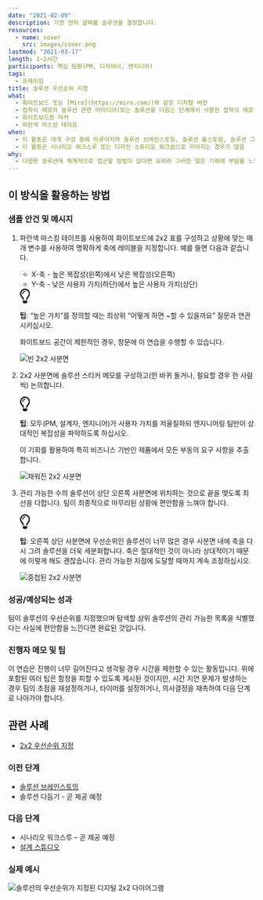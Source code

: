 ```yaml
---
date: "2021-02-09"
description: 가장 먼저 살펴볼 솔루션을 결정합니다.
resources:
  - name: cover
    src: images/cover.png
lastmod: "2021-03-17"
length: 1~2시간
participants: 핵심 팀원(PM, 디자이너, 엔지니어)
tags:
  - 프레이밍
title: 솔루션 우선순위 지정
what:
  - 화이트보드 또는 [Miro](https://miro.com/)와 같은 디지털 버전
  - 접착식 메모의 솔루션 관련 아이디어(또는 솔루션을 다듬는 단계에서 사용한 접착식 메모 취합, 곧 지원됨)
  - 화이트보드용 마커
  - 파란색 마스킹 테이프
when:
  - 이 활동은 대개 구성 중에 이루어지며 솔루션 브레인스토밍, 솔루션 롤스토밍, 솔루션 그루밍 워크숍이 선행됨
  - 이 활동은 시나리오 워크스루 또는 디자인 스튜디오 워크숍으로 이어지는 경우가 많음
why:
  - 다양한 솔루션에 체계적으로 접근할 방법이 없다면 오히려 그러한 많은 기회에 부담을 느낄 수 있습니다. 솔루션 우선순위를 지정하면 먼저 시작할 아이디어뿐만 아니라 다듬어진 많은 아이디어의 상대적 우선순위 및 복잡성에 대해서도 명확히 알 수 있습니다.
---
```


<h2 id="how-to-use-this-method">이 방식을 활용하는
방법</h2>

<div class="bg-gray-dark p-lg-5 p-3 mb-4"><div
class="col-lg-9"><h3
id="sample-agenda--prompts">샘플 안건 및 메시지</h3>

<ol>

<li>

<p>파란색 마스킹 테이프를 사용하여 화이트보드에 2x2 표를 구성하고 상황에 맞는 매개 변수를 사용하여 명확하게
축에 레이블을 지정합니다. 예를 들면 다음과 같습니다.</p>

<ul>

<li>X-축 - 높은 복잡성(왼쪽)에서 낮은 복잡성(오른쪽)</li>

<li>Y-축 - 낮은 사용자 가치(하단)에서 높은 사용자 가치(상단)</li>

</ul>

<div class="callout td-box--gray-darkest p-3 my-5
border-bottom border-right border-left border-top row"><div
class="col-1 row align-items-center
justify-content-center"><svg height="30"
aria-hidden="true" focusable="false"
data-prefix="far" data-icon="lightbulb"
role="img" xmlns="http://www.w3.org/2000/svg"
viewBox="0 0 352 512" class="svg-inline--fa
fa-lightbulb"><path fill="currentColor"
d="M176 80c-52.94 0-96 43.06-96 96 0 8.84 7.16 16 16 16s16-7.16
16-16c0-35.3 28.72-64 64-64 8.84 0 16-7.16 16-16s-7.16-16-16-16zM96.06
459.17c0 3.15.93 6.22 2.68 8.84l24.51 36.84c2.97 4.46 7.97 7.14 13.32
7.14h78.85c5.36 0 10.36-2.68 13.32-7.14l24.51-36.84c1.74-2.62 2.67-5.7
2.68-8.84l.05-43.18H96.02l.04 43.18zM176 0C73.72 0 0 82.97 0 176c0
44.37 16.45 84.85 43.56 115.78 16.64 18.99 42.74 58.8 52.42
92.16v.06h48v-.12c-.01-4.77-.72-9.51-2.15-14.07-5.59-17.81-22.82-64.77-62.17-109.67-20.54-23.43-31.52-53.15-31.61-84.14-.2-73.64
59.67-128 127.95-128 70.58 0 128 57.42 128 128 0 30.97-11.24
60.85-31.65 84.14-39.11 44.61-56.42 91.47-62.1 109.46a47.507 47.507 0
0 0-2.22 14.3v.1h48v-.05c9.68-33.37 35.78-73.18 52.42-92.16C335.55
260.85 352 220.37 352 176 352 78.8 273.2 0 176 0z"
class=""></path></svg></div><div
class="col-11"><p><strong>팁</strong>:
“높은 가치”를 정의할 때는 최상위 “어떻게 하면 ~할 수 있을까요” 질문과
연관시키십시오.</p></div></div>

<p>화이트보드 공간이 제한적인 경우, 창문에 이 연습을 수행할 수 있습니다.</p>

<p><img
src="/practices/solution-prioritization/images/step-1.png"
alt="빈 2x2 사분면"  /></p>

</li>

<li>

<p>2x2 사분면에 솔루션 스티커 메모를 구성하고(한 바퀴 돌거나, 필요할 경우 한 사람씩)
논의합니다.</p>

<div class="callout td-box--gray-darkest p-3 my-5
border-bottom border-right border-left border-top row"><div
class="col-1 row align-items-center
justify-content-center"><svg height="30"
aria-hidden="true" focusable="false"
data-prefix="far" data-icon="lightbulb"
role="img" xmlns="http://www.w3.org/2000/svg"
viewBox="0 0 352 512" class="svg-inline--fa
fa-lightbulb"><path fill="currentColor"
d="M176 80c-52.94 0-96 43.06-96 96 0 8.84 7.16 16 16 16s16-7.16
16-16c0-35.3 28.72-64 64-64 8.84 0 16-7.16 16-16s-7.16-16-16-16zM96.06
459.17c0 3.15.93 6.22 2.68 8.84l24.51 36.84c2.97 4.46 7.97 7.14 13.32
7.14h78.85c5.36 0 10.36-2.68 13.32-7.14l24.51-36.84c1.74-2.62 2.67-5.7
2.68-8.84l.05-43.18H96.02l.04 43.18zM176 0C73.72 0 0 82.97 0 176c0
44.37 16.45 84.85 43.56 115.78 16.64 18.99 42.74 58.8 52.42
92.16v.06h48v-.12c-.01-4.77-.72-9.51-2.15-14.07-5.59-17.81-22.82-64.77-62.17-109.67-20.54-23.43-31.52-53.15-31.61-84.14-.2-73.64
59.67-128 127.95-128 70.58 0 128 57.42 128 128 0 30.97-11.24
60.85-31.65 84.14-39.11 44.61-56.42 91.47-62.1 109.46a47.507 47.507 0
0 0-2.22 14.3v.1h48v-.05c9.68-33.37 35.78-73.18 52.42-92.16C335.55
260.85 352 220.37 352 176 352 78.8 273.2 0 176 0z"
class=""></path></svg></div><div
class="col-11"><p><strong>팁</strong>:
모두(PM, 설계자, 엔지니어)가 사용자 가치를 저울질하되 엔지니어링 팀만이 상대적인 복잡성을 파악하도록
하십시오.</p></div></div>

<p>이 기회를 활용하여 특히 비즈니스 기반인 제품에서 모든 부동의 요구 사항을 추출합니다.</p>

<p><img
src="/practices/solution-prioritization/images/step-2.png"
alt="채워진 2x2 사분면"  /></p>

</li>

<li>

<p>관리 가능한 수의 솔루션이 상단 오른쪽 사분면에 위치하는 것으로 끝을 맺도록 최선을 다합니다. 팀이 최종적으로
마무리된 상황에 편안함을 느껴야 합니다.</p>

<div class="callout td-box--gray-darkest p-3 my-5
border-bottom border-right border-left border-top row"><div
class="col-1 row align-items-center
justify-content-center"><svg height="30"
aria-hidden="true" focusable="false"
data-prefix="far" data-icon="lightbulb"
role="img" xmlns="http://www.w3.org/2000/svg"
viewBox="0 0 352 512" class="svg-inline--fa
fa-lightbulb"><path fill="currentColor"
d="M176 80c-52.94 0-96 43.06-96 96 0 8.84 7.16 16 16 16s16-7.16
16-16c0-35.3 28.72-64 64-64 8.84 0 16-7.16 16-16s-7.16-16-16-16zM96.06
459.17c0 3.15.93 6.22 2.68 8.84l24.51 36.84c2.97 4.46 7.97 7.14 13.32
7.14h78.85c5.36 0 10.36-2.68 13.32-7.14l24.51-36.84c1.74-2.62 2.67-5.7
2.68-8.84l.05-43.18H96.02l.04 43.18zM176 0C73.72 0 0 82.97 0 176c0
44.37 16.45 84.85 43.56 115.78 16.64 18.99 42.74 58.8 52.42
92.16v.06h48v-.12c-.01-4.77-.72-9.51-2.15-14.07-5.59-17.81-22.82-64.77-62.17-109.67-20.54-23.43-31.52-53.15-31.61-84.14-.2-73.64
59.67-128 127.95-128 70.58 0 128 57.42 128 128 0 30.97-11.24
60.85-31.65 84.14-39.11 44.61-56.42 91.47-62.1 109.46a47.507 47.507 0
0 0-2.22 14.3v.1h48v-.05c9.68-33.37 35.78-73.18 52.42-92.16C335.55
260.85 352 220.37 352 176 352 78.8 273.2 0 176 0z"
class=""></path></svg></div><div
class="col-11"><p><strong>팁</strong>:
오른쪽 상단 사분면에 우선순위인 솔루션이 너무 많은 경우 사분면 내에 축을 다시 그려 솔루션을 더욱 세분화합니다. 축은
절대적인 것이 아니라 상대적이기 때문에 이렇게 해도 괜찮습니다. 관리 가능한 지점에 도달할 때까지 계속
조정하십시오.</p></div></div>

<p><img
src="/practices/solution-prioritization/images/step-3.png"
alt="중첩된 2x2 사분면"  /></p>

</li>

</ol>

</div></div>

<div class="bg-gray-dark p-lg-5 p-3 mb-4"><div
class="col-lg-9"><h3
id="successexpected-outcomes">성공/예상되는 성과</h3>

<p>팀이 솔루션의 우선순위를 지정했으며 탐색할 상위 솔루션의 관리 가능한 목록을 식별했다는 사실에 편안함을
느낀다면 완료된 것입니다.</div></div>

<div class="bg-gray-dark p-lg-5 p-3 mb-4"><div
class="col-lg-9"><h3
id="facilitator-notes--tips">진행자 메모 및 팁</h3>

<p>이 연습은 진행이 너무 길어진다고 생각될 경우 시간을 제한할 수 있는 활동입니다. 위에 포함된 여러 팁은
함정을 피할 수 있도록 제시된 것이지만, 시간 지연 문제가 발생하는 경우 팀의 초점을 재설정하거나, 타이머를 설정하거나,
의사결정을 재촉하여 다음 단계로 나아가야 합니다.</div></div>

<div class="bg-gray-dark p-lg-5 p-3 mb-4"><div
class="col-lg-9"><h2
id="related-practices">관련 사례</h2>

<ul>

<li><a
href="/practices/2x2">2x2
우선순위 지정</a></li>

</ul>

</div></div>

<div class="bg-gray-dark p-lg-5 p-3 mb-4"><div
class="col-lg-9"><h3 id="preceding">이전
단계</h3>

<ul>

<li><a
href="/practices/solution-brainstorming">솔루션
브레인스토밍</a></li>

<li>솔루션 다듬기 - 곧 제공 예정</li>

</ul>

</div></div>

<div class="bg-gray-dark p-lg-5 p-3 mb-4"><div
class="col-lg-9"><h3 id="following">다음
단계</h3>

<ul>

<li>시나리오 워크스루 &ndash; 곧 제공 예정</li>

<li><a
href="/practices/design-studio">설계
스튜디오</a></li>

</ul>

</div></div>

<div class="bg-gray-dark p-lg-5 p-3 mb-4"><div
class="col-lg-9"><h3
id="real-world-examples">실제 예시</h3>

<p><img
src="/practices/solution-prioritization/images/example-6.jpg"
alt="솔루션의 우선순위가 지정된 디지털 2x2 다이어그램"
/></div></div>
